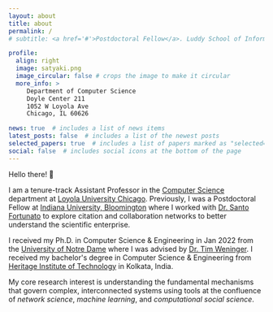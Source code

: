 ```yaml
---
layout: about
title: about
permalink: /
# subtitle: <a href='#'>Postdoctoral Fellow</a>. Luddy School of Informatics, Indiana University, Bloomington

profile:
  align: right
  image: satyaki.png
  image_circular: false # crops the image to make it circular
  more_info: > 
     Department of Computer Science 
     Doyle Center 211
     1052 W Loyola Ave
     Chicago, IL 60626

news: true  # includes a list of news items
latest_posts: false  # includes a list of the newest posts
selected_papers: true  # includes a list of papers marked as "selected={true}"
social: false  # includes social icons at the bottom of the page
---
```


Hello there! 👋

I am a tenure-track Assistant Professor in the [Computer Science](https://www.luc.edu/cs/) department at [Loyola University Chicago](https://www.luc.edu).
Previously, I was a Postdoctoral Fellow at [Indiana University, Bloomington](https://luddy.indiana.edu/) where I worked with [Dr. Santo Fortunato](https://www.santofortunato.net) to explore citation and collaboration networks to better understand the scientific enterprise.

I received my Ph.D. in Computer Science & Engineering in Jan 2022 from the [University of Notre Dame](https://nd.edu) where I was advised by [Dr. Tim Weninger](https://timweninger.com). I received my bachelor's degree in Computer Science & Engineering from [Heritage Institute of Technology](https://heritageit.edu/) in Kolkata, India.

My core research interest is understanding the fundamental mechanisms that govern complex, interconnected systems using tools at the confluence of *network science*, *machine learning*, and *computational social science*. 

